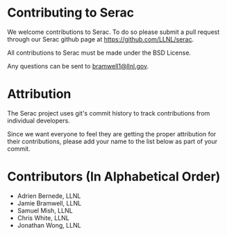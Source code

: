 # Contributing to Serac

We welcome contributions to Serac. To do so please submit a pull request through our
Serac github page at https://github.com/LLNL/serac.

All contributions to Serac must be made under the BSD License.

Any questions can be sent to bramwell1@llnl.gov.

# Attribution

The Serac project uses git's commit history to track contributions from individual developers. 

Since we want everyone to feel they are getting the proper attribution for their contributions, please add your name to
the list below as part of your commit.

# Contributors (In Alphabetical Order)

* Adrien Bernede, LLNL
* Jamie Bramwell, LLNL
* Samuel Mish, LLNL
* Chris White, LLNL
* Jonathan Wong, LLNL
